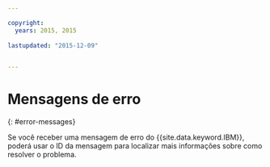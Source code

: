 ```yaml
---

copyright:
  years: 2015, 2015
  
lastupdated: "2015-12-09"


---
```



# Mensagens de erro
{: #error-messages}


Se você receber uma mensagem de erro do {{site.data.keyword.IBM}},
poderá usar o ID da mensagem para localizar mais informações sobre como resolver
o problema.
